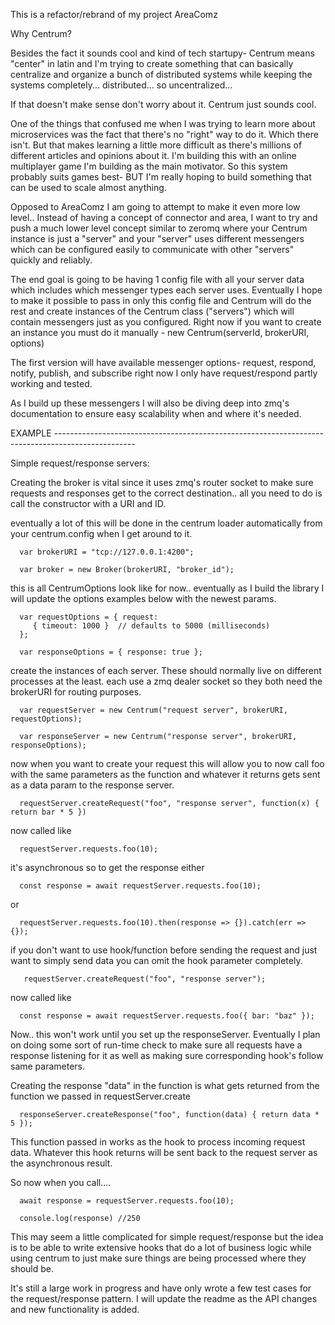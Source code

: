 This is a refactor/rebrand of my project AreaComz

Why Centrum?

Besides the fact it sounds cool and kind of tech startupy- Centrum means "center" in
latin and I'm trying to create something that can basically centralize and organize a bunch of
distributed systems while keeping the systems completely... distributed... so uncentralized...

If that doesn't make sense don't worry about it. Centrum just sounds cool.

One of the things that confused me when I was trying to learn more about microservices
was the fact that there's no "right" way to do it. Which there isn't. But
that makes learning a little more difficult as there's millions of different
articles and opinions about it. I'm building this with an online multiplayer game
I'm building as the main motivator. So this system probably suits games best-
BUT I'm really hoping to build something that can be used to scale almost anything.

Opposed to AreaComz I am going to attempt to make it even more low level.. Instead of
having a concept of connector and area, I want to try and push a much lower level concept similar to zeromq
where your Centrum instance is just a "server" and your "server" uses different messengers which can be configured
easily to communicate with other "servers" quickly and reliably.

The end goal is going to be having 1 config file with all your server data which includes which messenger types
each server uses. Eventually I hope to make it possible to pass in only this config file and Centrum will do the rest
and create instances of the Centrum class ("servers") which will contain messengers just as you configured. Right now if you want
to create an instance you must do it manually -
new Centrum(serverId, brokerURI, options)

The first version will have available messenger options-
request, respond, notify, publish, and subscribe
right now I only have request/respond partly working and tested.

As I build up these messengers I will also be diving deep into zmq's documentation to ensure easy scalability
when and where it's needed.



EXAMPLE --------------------------------------------------------------------------------------------------

Simple request/response servers:

   Creating the broker is vital since it uses zmq's router socket to make sure requests and responses get
   to the correct destination.. all you need to do is call the constructor with a URI and ID.

   eventually a lot of this will be done in the centrum loader automatically from your centrum.config when I get around to it.

      var brokerURI = "tcp://127.0.0.1:4200";

      var broker = new Broker(brokerURI, "broker_id");


   this is all CentrumOptions look like for now.. eventually as I build the library I will update the
   options examples below with the newest params.

      var requestOptions = { request:
         { timeout: 1000 }  // defaults to 5000 (milliseconds)
      };

      var responseOptions = { response: true };



   create the instances of each server. These should normally live on different processes at the least.
   each use a zmq dealer socket so they both need the brokerURI for routing purposes.


      var requestServer = new Centrum("request server", brokerURI, requestOptions);

      var responseServer = new Centrum("response server", brokerURI, responseOptions);



   now when you want to create your request
   this will allow you to now call foo with the same parameters as the function
   and whatever it returns gets sent as a data param to the response server.


      requestServer.createRequest("foo", "response server", function(x) { return bar * 5 })

   now called like

      requestServer.requests.foo(10);

   it's asynchronous so to get the response either

      const response = await requestServer.requests.foo(10);

   or

      requestServer.requests.foo(10).then(response => {}).catch(err => {});

   if you don't want to use hook/function before sending the request and just want to simply
   send data you can omit the hook parameter completely.

       requestServer.createRequest("foo", "response server");

   now called like

      const response = await requestServer.requests.foo({ bar: "baz" });

   Now.. this won't work until you set up the responseServer. Eventually I plan on doing some sort of run-time check
   to make sure all requests have a response listening for it as well as making sure corresponding hook's follow same
   parameters.

   Creating the response
   "data" in the function is what gets returned from the function we passed in requestServer.create

      responseServer.createResponse("foo", function(data) { return data * 5 });




   This function passed in works as the hook to process incoming request data. Whatever this hook
   returns will be sent back to the request server as the asynchronous result.

   So now when you call....

      await response = requestServer.requests.foo(10);

      console.log(response) //250



   This may seem a little complicated for simple request/response but the idea
   is to be able to write extensive hooks that do a lot of business logic while
   using centrum to just make sure things are being processed where they should be.

   It's still a large work in progress and have only wrote a few test cases for the request/response pattern.
   I will update the readme as the API changes and new functionality is added.







